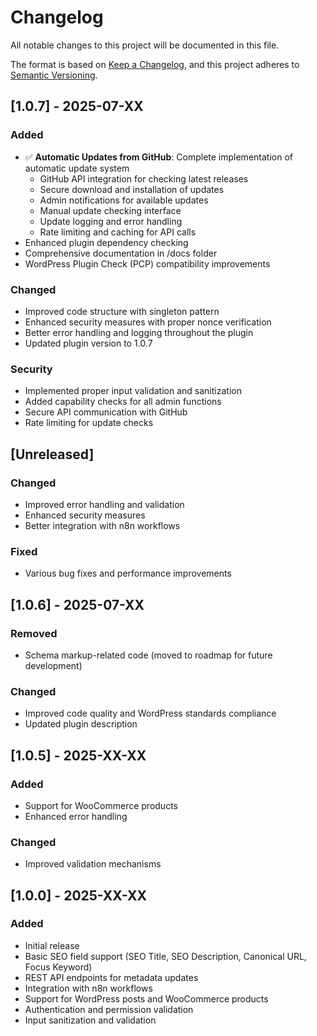 # Changelog

All notable changes to this project will be documented in this file.

The format is based on [Keep a Changelog](https://keepachangelog.com/en/1.1.0/),
and this project adheres to [Semantic Versioning](https://semver.org/spec/v2.0.0.html).

## [1.0.7] - 2025-07-XX

### Added

- ✅ **Automatic Updates from GitHub**: Complete implementation of automatic update system
  - GitHub API integration for checking latest releases
  - Secure download and installation of updates
  - Admin notifications for available updates
  - Manual update checking interface
  - Update logging and error handling
  - Rate limiting and caching for API calls
- Enhanced plugin dependency checking
- Comprehensive documentation in /docs folder
- WordPress Plugin Check (PCP) compatibility improvements

### Changed

- Improved code structure with singleton pattern
- Enhanced security measures with proper nonce verification
- Better error handling and logging throughout the plugin
- Updated plugin version to 1.0.7

### Security

- Implemented proper input validation and sanitization
- Added capability checks for all admin functions
- Secure API communication with GitHub
- Rate limiting for update checks

## [Unreleased]

### Changed

- Improved error handling and validation
- Enhanced security measures
- Better integration with n8n workflows

### Fixed

- Various bug fixes and performance improvements

## [1.0.6] - 2025-07-XX

### Removed

- Schema markup-related code (moved to roadmap for future development)

### Changed

- Improved code quality and WordPress standards compliance
- Updated plugin description

## [1.0.5] - 2025-XX-XX

### Added

- Support for WooCommerce products
- Enhanced error handling

### Changed

- Improved validation mechanisms

## [1.0.0] - 2025-XX-XX

### Added

- Initial release
- Basic SEO field support (SEO Title, SEO Description, Canonical URL, Focus Keyword)
- REST API endpoints for metadata updates
- Integration with n8n workflows
- Support for WordPress posts and WooCommerce products
- Authentication and permission validation
- Input sanitization and validation
